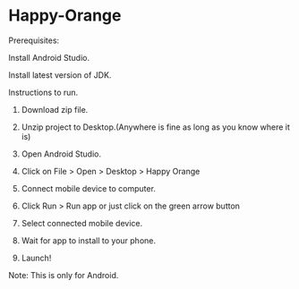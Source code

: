 # Happy-Orange

Prerequisites: 

Install Android Studio.

Install latest version of JDK.

Instructions to run.

1. Download zip file.

2. Unzip project to Desktop.(Anywhere is fine as long as you know where it is)

3. Open Android Studio.

4. Click on File > Open > Desktop > Happy Orange

5. Connect mobile device to computer.

6. Click Run > Run app or just click on the green arrow button

7. Select connected mobile device.

8. Wait for app to install to your phone.

9. Launch!

Note: This is only for Android.
